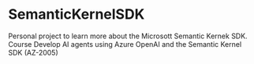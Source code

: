 # SemanticKernelSDK

Personal project to learn more about the Microsott Semantic Kernek SDK. 
Course Develop AI agents using Azure OpenAI and the Semantic Kernel SDK (AZ-2005)
